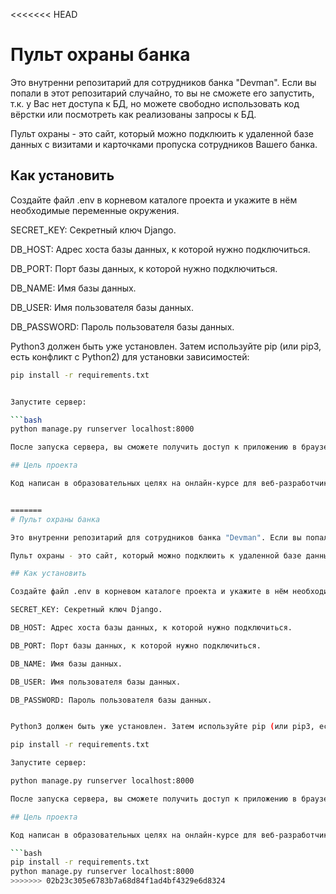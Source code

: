 <<<<<<< HEAD
# Пульт охраны банка

Это внутренни репозитарий для сотрудников банка "Devman". Если вы попали в этот репозитарий случайно, то вы не сможете его запустить, т.к. у Вас нет доступа к БД, но можете свободно использовать код вёрстки или посмотреть как реализованы запросы к БД.

Пульт охраны - это сайт, который можно подклюить к удаленной базе данных с визитами и карточками пропуска сотрудников Вашего банка.

## Как установить

Создайте файл .env в корневом каталоге проекта и укажите в нём необходимые переменные окружения.

SECRET_KEY: Секретный ключ Django. 

DB_HOST: Адрес хоста базы данных, к которой нужно подключиться.

DB_PORT: Порт базы данных, к которой нужно подключиться.

DB_NAME: Имя базы данных.

DB_USER: Имя пользователя базы данных.

DB_PASSWORD: Пароль пользователя базы данных.


Python3 должен быть уже установлен. Затем используйте pip (или pip3, есть конфликт с Python2) для установки зависимостей:

```bash
pip install -r requirements.txt 


Запустите сервер:

```bash
python manage.py runserver localhost:8000  

После запуска сервера, вы сможете получить доступ к приложению в браузере по адресу: http://localhost:8000/

## Цель проекта

Код написан в образовательных целях на онлайн-курсе для веб-разработчиков dvmn.org.


=======
# Пульт охраны банка

Это внутренни репозитарий для сотрудников банка "Devman". Если вы попали в этот репозитарий случайно, то вы не сможете его запустить, т.к. у Вас нет доступа к БД, но можете свободно использовать код вёрстки или посмотреть как реализованы запросы к БД.

Пульт охраны - это сайт, который можно подклюить к удаленной базе данных с визитами и карточками пропуска сотрудников Вашего банка.

## Как установить

Создайте файл .env в корневом каталоге проекта и укажите в нём необходимые переменные окружения.

SECRET_KEY: Секретный ключ Django. 

DB_HOST: Адрес хоста базы данных, к которой нужно подключиться.

DB_PORT: Порт базы данных, к которой нужно подключиться.

DB_NAME: Имя базы данных.

DB_USER: Имя пользователя базы данных.

DB_PASSWORD: Пароль пользователя базы данных.


Python3 должен быть уже установлен. Затем используйте pip (или pip3, есть конфликт с Python2) для установки зависимостей:

pip install -r requirements.txt

Запустите сервер:

python manage.py runserver localhost:8000

После запуска сервера, вы сможете получить доступ к приложению в браузере по адресу: http://localhost:8000/

## Цель проекта

Код написан в образовательных целях на онлайн-курсе для веб-разработчиков dvmn.org.

```bash
pip install -r requirements.txt
python manage.py runserver localhost:8000
>>>>>>> 02b23c305e6783b7a68d84f1ad4bf4329e6d8324
